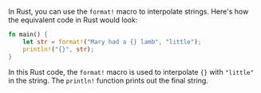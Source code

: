  In Rust, you can use the `format!` macro to interpolate strings. Here's how the equivalent code in Rust would look:

```rust
fn main() {
    let str = format!("Mary had a {} lamb", "little");
    println!("{}", str);
}
```

In this Rust code, the `format!` macro is used to interpolate `{}` with `"little"` in the string. The `println!` function prints out the final string.
